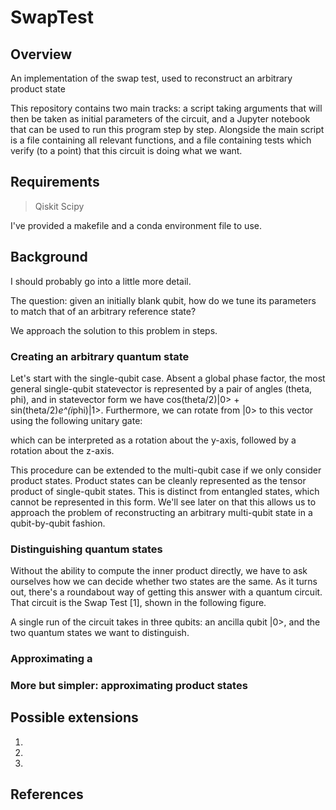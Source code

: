 # SwapTest

## Overview

An implementation of the swap test, used to reconstruct an arbitrary product state

This repository contains two main tracks: a script taking arguments that will then be taken as initial parameters of the circuit, and a Jupyter notebook that can be used to run this program step by step. Alongside the main script is a file containing all relevant functions, and a file containing tests which verify (to a point) that this circuit is doing what we want. 

## Requirements

> Qiskit
> Scipy
> 
>

I've provided a makefile and a conda environment file to use.

## Background

I should probably go into a little more detail.

The question: given an initially blank qubit, how do we tune its parameters to match that of an arbitrary reference state?

We approach the solution to this problem in steps.

### Creating an arbitrary quantum state

Let's start with the single-qubit case. Absent a global phase factor, the most general single-qubit statevector is represented by a pair of angles
(theta, phi), and in statevector form we have cos(theta/2)|0> + sin(theta/2)*e^(i*phi)|1>. Furthermore, we can rotate from |0> to this vector using
the following unitary gate:


which can be interpreted as a rotation about the y-axis, followed by a rotation about the z-axis.

This procedure can be extended to the multi-qubit case if we only consider product states. Product states can be cleanly represented as the tensor product of single-qubit states. This is distinct from entangled states, which cannot be represented in this form. We'll see later on that this allows us to approach the problem of reconstructing an arbitrary multi-qubit state in a qubit-by-qubit fashion.

### Distinguishing quantum states

Without the ability to compute the inner product directly, we have to ask ourselves how we can decide whether two states are the same. As it turns out, there's a roundabout way of getting this answer with a quantum circuit. That circuit is the Swap Test [1], shown in the following figure. 

A single run of the circuit takes in three qubits: an ancilla qubit |0>, and the two quantum states we want to distinguish. 

### Approximating a 

### More but simpler: approximating product states

## Possible extensions

1. 
2. 
3.

## References



